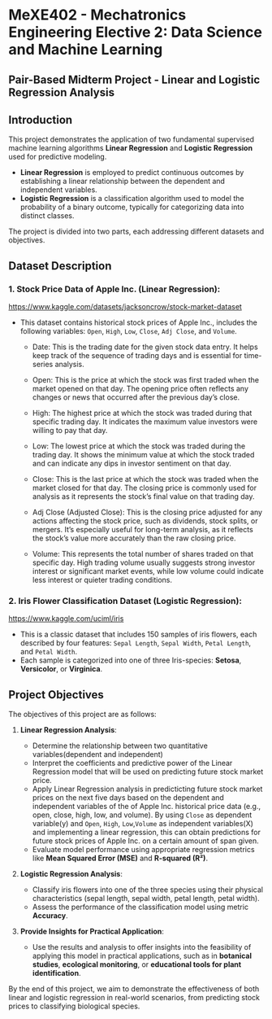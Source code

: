 # MeXE402 - Mechatronics Engineering Elective 2: Data Science and Machine Learning 
## Pair-Based Midterm Project - Linear and Logistic Regression Analysis

## Introduction

This project demonstrates the application of two fundamental supervised machine learning algorithms **Linear Regression** and **Logistic Regression** used for predictive modeling.

- **Linear Regression** is employed to predict continuous outcomes by establishing a linear relationship between the dependent and independent variables.
- **Logistic Regression** is a classification algorithm used to model the probability of a binary outcome, typically for categorizing data into distinct classes.

The project is divided into two parts, each addressing different datasets and objectives.

## Dataset Description

### 1. **Stock Price Data of Apple Inc. (Linear Regression)**:
https://www.kaggle.com/datasets/jacksoncrow/stock-market-dataset 
   - This dataset contains historical stock prices of Apple Inc., includes the following variables: `Open`, `High`, `Low`, `Close`, `Adj Close`, and `Volume`.
     
        - Date: This is the trading date for the given stock data entry. It helps keep track of the sequence of trading days and is essential for time-series analysis.

        - Open: This is the price at which the stock was first traded when the market opened on that day. The opening price often reflects any changes or news that occurred after the previous day’s close.

        - High: The highest price at which the stock was traded during that specific trading day. It indicates the maximum value investors were willing to pay that day.

        - Low: The lowest price at which the stock was traded during the trading day. It shows the minimum value at which the stock traded and can indicate any dips in investor sentiment on that day.

        - Close: This is the last price at which the stock was traded when the market closed for that day. The closing price is commonly used for analysis as it represents the stock’s final value on that trading day.

        - Adj Close (Adjusted Close): This is the closing price adjusted for any actions affecting the stock price, such as dividends, stock splits, or mergers. It’s especially useful for long-term analysis, as it reflects the stock’s value more accurately than the raw closing price.

        - Volume: This represents the total number of shares traded on that specific day. High trading volume usually suggests strong investor interest or significant market events, while low volume could indicate less interest or quieter trading conditions.
   

### 2. **Iris Flower Classification Dataset (Logistic Regression)**:
https://www.kaggle.com/uciml/iris
   - This is a classic dataset that includes 150 samples of iris flowers, each described by four features: `Sepal Length`, `Sepal Width`, `Petal Length`, and `Petal Width`.
   - Each sample is categorized into one of three Iris-species: **Setosa**, **Versicolor**, or **Virginica**.
     
## Project Objectives

The objectives of this project are as follows:

1. **Linear Regression Analysis**:
   - Determine the relationship between two quantitative variables(dependent and independent)
   - Interpret the coefficients and predictive power of the Linear Regression model that will be used on predicting future stock market price.
   - Apply Linear Regression analysis in predicticting future stock market prices on the next five days based on the dependent and independent variables of the of Apple Inc. historical price data (e.g., open, close, high, low, and volume). By using `Close` as dependent variable(y) and `Open`, `High`, `Low`,`Volume` as independent variables(X) and implementing a linear regression, this can obtain predictions for future stock prices of Apple Inc. on a certain amount of span given. 
   - Evaluate model performance using appropriate regression metrics like **Mean Squared Error (MSE)** and **R-squared (R²)**.

2. **Logistic Regression Analysis**:
   - Classify iris flowers into one of the three species using their physical characteristics (sepal length, sepal width, petal length, petal width).
   - Assess the performance of the classification model using metric **Accuracy**.

3. **Provide Insights for Practical Application**:
   - Use the results and analysis to offer insights into the feasibility of applying this model in practical applications, such as in **botanical studies**, **ecological monitoring**, or **educational tools for plant identification**.

By the end of this project, we aim to demonstrate the effectiveness of both linear and logistic regression in real-world scenarios, from predicting stock prices to classifying biological species.



